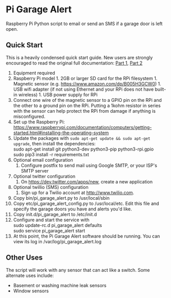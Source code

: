 Pi Garage Alert
===============

Raspberry Pi Python script to email or send an SMS if a garage door is left open.


Quick Start
---------------

This is a heavily condensed quick start guide. New users are strongly encouraged to read the original full documentation: [Part 1](https://web.archive.org/web/20230406173732/https://www.richlynch.com/2013/07/27/pi_garage_alert_1/), [Part 2](https://web.archive.org/web/20230311070645/https://www.richlynch.com/2013/08/04/pi_garage_alert_2/)
 
1. Equipment required
  1. Raspberry Pi model
	1. 2GB or larger SD card for the RPi filesystem
	1. Magnetic sensor (e.g. https://www.amazon.com/dp/B005H3GCW0)
	1. USB wifi adapter (if not using Ethernet and your RPi does not have built-in wireless)
	1. USB power supply for RPi
1. Connect one wire of the magnetic sensor to a GPIO pin on the RPi and the other to a ground pin on the RPi. Putting a 1kohm resistor in series with the sensor can help protect the RPi from damage if anything is misconfigured.
1. Set up the Raspberry Pi: https://www.raspberrypi.com/documentation/computers/getting-started.html#installing-the-operating-system
1. Update the packages with `sudo apt-get update && sudo apt-get upgrade`, then install the dependencies:<br>
sudo apt-get install git python3-dev python3-pip python3-rpi.gpio<br>
sudo pip3 install -r requirements.txt<br>
1. Optional email configuration
	1. Configure postfix to send mail using Google SMTP, or your ISP's SMTP server
1. Optional twitter configuration
	1. On https://dev.twitter.com/apps/new, create a new application
1. Optional twillio (SMS) configuration
	1. Sign up for a Twilio account at http://www.twilio.com.
1. Copy bin/pi_garage_alert.py to /usr/local/sbin
1. Copy etc/pi_garage_alert_config.py to /usr/local/etc. Edit this file and specify the garage doors you have and alerts you'd like.
1. Copy init.d/pi_garage_alert to /etc/init.d
1. Configure and start the service with<br>
sudo update-rc.d pi_garage_alert defaults<br>
sudo service pi_garage_alert start<br>
1. At this point, the Pi Garage Alert software should be running. You can view its log in /var/log/pi_garage_alert.log

Other Uses
---------------

The script will work with any sensor that can act like a switch. Some alternate uses include:

* Basement or washing machine leak sensors
* Window sensors
